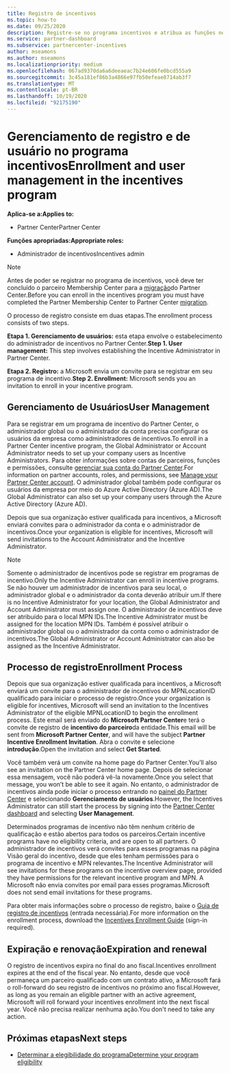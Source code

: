 ```yaml
---
title: Registro de incentivos
ms.topic: how-to
ms.date: 09/25/2020
description: Registre-se no programa incentivos e atribua as funções necessárias para o gerenciamento de usuários. Este artigo descreve o processo de registro.
ms.service: partner-dashboard
ms.subservice: partnercenter-incentives
author: mseamons
ms.author: mseamons
ms.localizationpriority: medium
ms.openlocfilehash: 067ad9370da6a6deeaeac7b24e606fe0bcd555a9
ms.sourcegitcommit: 3c45a181ef86b3a4866e97fb50efeae8714ab3f7
ms.translationtype: MT
ms.contentlocale: pt-BR
ms.lasthandoff: 10/19/2020
ms.locfileid: "92175190"
---
```

# <a name="enrollment-and-user-management-in-the-incentives-program"></a><span data-ttu-id="a6eb8-104">Gerenciamento de registro e de usuário no programa incentivos</span><span class="sxs-lookup"><span data-stu-id="a6eb8-104">Enrollment and user management in the incentives program</span></span>

<span data-ttu-id="a6eb8-105">**Aplica-se a:**</span><span class="sxs-lookup"><span data-stu-id="a6eb8-105">**Applies to:**</span></span>

- <span data-ttu-id="a6eb8-106">Partner Center</span><span class="sxs-lookup"><span data-stu-id="a6eb8-106">Partner Center</span></span>

<span data-ttu-id="a6eb8-107">**Funções apropriadas:**</span><span class="sxs-lookup"><span data-stu-id="a6eb8-107">**Appropriate roles:**</span></span>

- <span data-ttu-id="a6eb8-108">Administrador de incentivos</span><span class="sxs-lookup"><span data-stu-id="a6eb8-108">Incentives admin</span></span>

>[!NOTE]
><span data-ttu-id="a6eb8-109">Antes de poder se registrar no programa de incentivos, você deve ter concluído o parceiro Membership Center para a [migração](prepare-pmc-pc-migration.md)do Partner Center.</span><span class="sxs-lookup"><span data-stu-id="a6eb8-109">Before you can enroll in the incentives program you must have completed the Partner Membership Center to Partner Center [migration](prepare-pmc-pc-migration.md).</span></span>

<span data-ttu-id="a6eb8-110">O processo de registro consiste em duas etapas.</span><span class="sxs-lookup"><span data-stu-id="a6eb8-110">The enrollment process consists of two steps.</span></span>

<span data-ttu-id="a6eb8-111">**Etapa 1. Gerenciamento de usuários:** esta etapa envolve o estabelecimento do administrador de incentivos no Partner Center.</span><span class="sxs-lookup"><span data-stu-id="a6eb8-111">**Step 1. User management:** This step involves establishing the Incentive Administrator in Partner Center.</span></span>

<span data-ttu-id="a6eb8-112">**Etapa 2. Registro:** a Microsoft envia um convite para se registrar em seu programa de incentivo.</span><span class="sxs-lookup"><span data-stu-id="a6eb8-112">**Step 2. Enrollment:** Microsoft sends you an invitation to enroll in your incentive program.</span></span>

## <a name="user-management"></a><span data-ttu-id="a6eb8-113">Gerenciamento de Usuários</span><span class="sxs-lookup"><span data-stu-id="a6eb8-113">User Management</span></span>

<span data-ttu-id="a6eb8-114">Para se registrar em um programa de incentivo do Partner Center, o administrador global ou o administrador da conta precisa configurar os usuários da empresa como administradores de incentivos.</span><span class="sxs-lookup"><span data-stu-id="a6eb8-114">To enroll in a Partner Center incentive program, the Global Administrator or Account Administrator needs to set up your company users as Incentive Administrators.</span></span> <span data-ttu-id="a6eb8-115">Para obter informações sobre contas de parceiros, funções e permissões, consulte [gerenciar sua conta do Partner Center](partner-center-account-setup.md).</span><span class="sxs-lookup"><span data-stu-id="a6eb8-115">For information on partner accounts, roles, and permissions, see [Manage your Partner Center account](partner-center-account-setup.md).</span></span> <span data-ttu-id="a6eb8-116">O administrador global também pode configurar os usuários da empresa por meio do Azure Active Directory (Azure AD).</span><span class="sxs-lookup"><span data-stu-id="a6eb8-116">The Global Administrator can also set up your company users through the Azure Active Directory (Azure AD).</span></span>

<span data-ttu-id="a6eb8-117">Depois que sua organização estiver qualificada para incentivos, a Microsoft enviará convites para o administrador da conta e o administrador de incentivos.</span><span class="sxs-lookup"><span data-stu-id="a6eb8-117">Once your organization is eligible for incentives, Microsoft will send invitations to the Account Administrator and the Incentive Administrator.</span></span>

>[!NOTE]
><span data-ttu-id="a6eb8-118">Somente o administrador de incentivos pode se registrar em programas de incentivo.</span><span class="sxs-lookup"><span data-stu-id="a6eb8-118">Only the Incentive Administrator can enroll in incentive programs.</span></span> <span data-ttu-id="a6eb8-119">Se não houver um administrador de incentivos para seu local, o administrador global e o administrador da conta deverão atribuir um.</span><span class="sxs-lookup"><span data-stu-id="a6eb8-119">If there is no Incentive Administrator for your location, the Global Administrator and Account Administrator must assign one.</span></span> <span data-ttu-id="a6eb8-120">O administrador de incentivos deve ser atribuído para o local MPN IDs.</span><span class="sxs-lookup"><span data-stu-id="a6eb8-120">The Incentive Administrator must be assigned for the location MPN IDs.</span></span> <span data-ttu-id="a6eb8-121">Também é possível atribuir o administrador global ou o administrador da conta como o administrador de incentivos.</span><span class="sxs-lookup"><span data-stu-id="a6eb8-121">The Global Administrator or Account Administrator can also be assigned as the Incentive Administrator.</span></span>

## <a name="enrollment-process"></a><span data-ttu-id="a6eb8-122">Processo de registro</span><span class="sxs-lookup"><span data-stu-id="a6eb8-122">Enrollment Process</span></span>

<span data-ttu-id="a6eb8-123">Depois que sua organização estiver qualificada para incentivos, a Microsoft enviará um convite para o administrador de incentivos do MPNLocationID qualificado para iniciar o processo de registro.</span><span class="sxs-lookup"><span data-stu-id="a6eb8-123">Once your organization is eligible for incentives, Microsoft will send an invitation to the Incentives Administrator of the eligible MPNLocationID to begin the enrollment process.</span></span> <span data-ttu-id="a6eb8-124">Este email será enviado do **Microsoft Partner Center**e terá o convite de registro de **incentivo do parceiro**da entidade.</span><span class="sxs-lookup"><span data-stu-id="a6eb8-124">This email will be sent from **Microsoft Partner Center**, and will have the subject **Partner Incentive Enrollment Invitation**.</span></span> <span data-ttu-id="a6eb8-125">Abra o convite e selecione **introdução**.</span><span class="sxs-lookup"><span data-stu-id="a6eb8-125">Open the invitation and select **Get Started**.</span></span>

<span data-ttu-id="a6eb8-126">Você também verá um convite na home page do Partner Center.</span><span class="sxs-lookup"><span data-stu-id="a6eb8-126">You’ll also see an invitation on the Partner Center home page.</span></span> <span data-ttu-id="a6eb8-127">Depois de selecionar essa mensagem, você não poderá vê-la novamente.</span><span class="sxs-lookup"><span data-stu-id="a6eb8-127">Once you select that message, you won’t be able to see it again.</span></span> <span data-ttu-id="a6eb8-128">No entanto, o administrador de incentivos ainda pode iniciar o processo entrando no [painel do Partner Center](https://partner.microsoft.com/dashboard/) e selecionando **Gerenciamento de usuários**.</span><span class="sxs-lookup"><span data-stu-id="a6eb8-128">However, the Incentives Administrator can still start the process by signing into the [Partner Center dashboard](https://partner.microsoft.com/dashboard/) and selecting **User Management**.</span></span>

<span data-ttu-id="a6eb8-129">Determinados programas de incentivo não têm nenhum critério de qualificação e estão abertos para todos os parceiros.</span><span class="sxs-lookup"><span data-stu-id="a6eb8-129">Certain incentive programs have no eligibility criteria, and are open to all partners.</span></span> <span data-ttu-id="a6eb8-130">O administrador de incentivos verá convites para esses programas na página Visão geral do incentivo, desde que eles tenham permissões para o programa de incentivo e MPN relevantes.</span><span class="sxs-lookup"><span data-stu-id="a6eb8-130">The Incentive Administrator will see invitations for these programs on the incentive overview page, provided they have permissions for the relevant incentive program and MPN.</span></span> <span data-ttu-id="a6eb8-131">A Microsoft não envia convites por email para esses programas.</span><span class="sxs-lookup"><span data-stu-id="a6eb8-131">Microsoft does not send email invitations for these programs.</span></span>

<span data-ttu-id="a6eb8-132">Para obter mais informações sobre o processo de registro, baixe o [Guia de registro de incentivos](https://partner.microsoft.com/resources/detail/partner-center-incentives-enrollment-pdf) (entrada necessária).</span><span class="sxs-lookup"><span data-stu-id="a6eb8-132">For more information on the enrollment process, download the [Incentives Enrollment Guide](https://partner.microsoft.com/resources/detail/partner-center-incentives-enrollment-pdf) (sign-in required).</span></span>

## <a name="expiration-and-renewal"></a><span data-ttu-id="a6eb8-133">Expiração e renovação</span><span class="sxs-lookup"><span data-stu-id="a6eb8-133">Expiration and renewal</span></span>

<span data-ttu-id="a6eb8-134">O registro de incentivos expira no final do ano fiscal.</span><span class="sxs-lookup"><span data-stu-id="a6eb8-134">Incentives enrollment expires at the end of the fiscal year.</span></span> <span data-ttu-id="a6eb8-135">No entanto, desde que você permaneça um parceiro qualificado com um contrato ativo, a Microsoft fará o roll-forward do seu registro de incentivos no próximo ano fiscal.</span><span class="sxs-lookup"><span data-stu-id="a6eb8-135">However, as long as you remain an eligible partner with an active agreement, Microsoft will roll forward your incentives enrollment into the next fiscal year.</span></span> <span data-ttu-id="a6eb8-136">Você não precisa realizar nenhuma ação.</span><span class="sxs-lookup"><span data-stu-id="a6eb8-136">You don't need to take any action.</span></span>

## <a name="next-steps"></a><span data-ttu-id="a6eb8-137">Próximas etapas</span><span class="sxs-lookup"><span data-stu-id="a6eb8-137">Next steps</span></span>

- [<span data-ttu-id="a6eb8-138">Determinar a elegibilidade do programa</span><span class="sxs-lookup"><span data-stu-id="a6eb8-138">Determine your program eligibility</span></span>](incentives-determined-your-program-eligibility.md)
